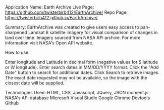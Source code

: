 Application Name: Earth Archive
Live Page: https://github.com/twisterbirb412/EarthArchive/
Repo Page: https://twisterbirb412.github.io/EarthArchive/

Summary:  EarthArchive was created to give users easy access to pan-sharpened Landsat 8 satellite imagery for visual comparison of changes in land over time.
Imagery sourced from NASA API archive. For more information visit NASA's Open API website.

How to use:

Enter longitude and Latitude in decimal form (negative values for S latitude or W longitude).
Enter search dates in MM/DD/YYYY format. Click the "Add Date" button to search for additional dates.
Click Search to retrieve images. The exact date requested may not be available, so the image with the closest date will be supplied.

Technologies Used:
HTML, CSS, Javascript, JQuery, JSON
moment.js
NASA's API database
Microsoft Visual Studio
Google Chrome Devtools
Github